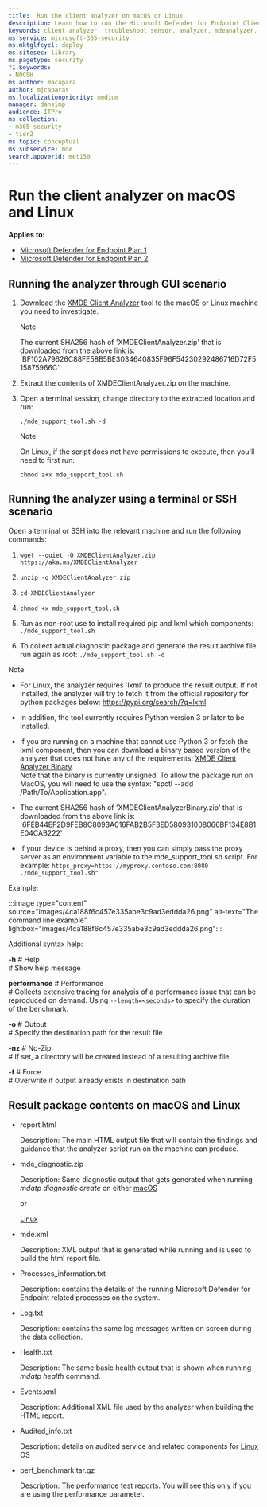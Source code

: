 ```yaml
---
title:  Run the client analyzer on macOS or Linux
description: Learn how to run the Microsoft Defender for Endpoint Client Analyzer on macOS or Linux
keywords: client analyzer, troubleshoot sensor, analyzer, mdeanalyzer, macos, linux, mdeanalyzer
ms.service: microsoft-365-security
ms.mktglfcycl: deploy
ms.sitesec: library
ms.pagetype: security
f1.keywords:
- NOCSH
ms.author: macapara
author: mjcaparas
ms.localizationpriority: medium
manager: dansimp
audience: ITPro
ms.collection: 
- m365-security
- tier2
ms.topic: conceptual
ms.subservice: mde
search.appverid: met150
---
```


# Run the client analyzer on macOS and Linux


**Applies to:**
- [Microsoft Defender for Endpoint Plan 1](https://go.microsoft.com/fwlink/p/?linkid=2154037)
- [Microsoft Defender for Endpoint Plan 2](https://go.microsoft.com/fwlink/p/?linkid=2154037)

## Running the analyzer through GUI scenario

1. Download the [XMDE Client Analyzer](https://aka.ms/XMDEClientAnalyzer) tool to the macOS or Linux machine you need to investigate.

   > [!NOTE]
   > The current SHA256 hash of 'XMDEClientAnalyzer.zip' that is downloaded from the above link is: 'BF102A79626C88FE58B5BE3034640835F96F54230292486716D72F515875966C'.

2. Extract the contents of XMDEClientAnalyzer.zip on the machine.

3. Open a terminal session, change directory to the extracted location and run:

   `./mde_support_tool.sh -d`

   > [!NOTE]
   > On Linux, if the script does not have permissions to execute, then you'll need to first run:
   >
   > `chmod a+x mde_support_tool.sh`

## Running the analyzer using a terminal or SSH scenario

Open a terminal or SSH into the relevant machine and run the following commands:

1. `wget --quiet -O XMDEClientAnalyzer.zip https://aka.ms/XMDEClientAnalyzer`

2. `unzip -q XMDEClientAnalyzer.zip`

3. `cd XMDEClientAnalyzer`

4. `chmod +x mde_support_tool.sh`

3. Run as non-root use to install required pip and lxml which components: `./mde_support_tool.sh`

4. To collect actual diagnostic package and generate the result archive file run again as root: `./mde_support_tool.sh -d`

> [!NOTE]
> - For Linux, the analyzer requires 'lxml' to produce the result output. If not installed, the analyzer will try to fetch it from the official repository for python packages below: <https://pypi.org/search/?q=lxml>
> 
> - In addition, the tool currently requires Python version 3 or later to be installed.
>
> - If you are running on a machine that cannot use Python 3 or fetch the lxml component, then you can download a binary based version of the analyzer that does not have any of the requirements: [XMDE Client Analyzer Binary](https://aka.ms/XMDEClientAnalyzerBinary). <br> Note that the binary is currently unsigned. To allow the package run on MacOS, you will need to use the syntax: "spctl --add /Path/To/Application.app".
> - The current SHA256 hash of 'XMDEClientAnalyzerBinary.zip' that is downloaded from the above link is: '6FEB44EF2D9FEB8C8093A016FAB2B5F3ED580931008066BF134E8B1E04CAB222'
>
> - If your device is behind a proxy, then you can simply pass the proxy server as an environment variable to the mde_support_tool.sh script. For example:
> `https_proxy=https://myproxy.contoso.com:8080 ./mde_support_tool.sh"`

Example:

:::image type="content" source="images/4ca188f6c457e335abe3c9ad3eddda26.png" alt-text="The  command line example" lightbox="images/4ca188f6c457e335abe3c9ad3eddda26.png":::

Additional syntax help:

**-h** \# Help<br>
\# Show help message

**performance** \# Performance<br>
\# Collects extensive tracing for analysis of a performance issue that can be reproduced on demand. Using `--length=<seconds>` to specify the duration of the benchmark.

**-o** \# Output<br>
\# Specify the destination path for the result file

**-nz** \# No-Zip<br>
\# If set, a directory will be created instead of a resulting archive file

**-f** \# Force<br>
\# Overwrite if output already exists in destination path

## Result package contents on macOS and Linux

- report.html

  Description: The main HTML output file that will contain the findings and guidance that the analyzer script run on the machine can produce.

- mde_diagnostic.zip

  Description: Same diagnostic output that gets generated when running *mdatp diagnostic create* on either [macOS](/windows/security/threat-protection/microsoft-defender-atp/mac-resources#collecting-diagnostic-information)

  or

  [Linux](/windows/security/threat-protection/microsoft-defender-atp/linux-resources#collect-diagnostic-information)

- mde.xml

  Description: XML output that is generated while running and is used to build the html report file.

- Processes_information.txt

  Description: contains the details of the running Microsoft Defender for Endpoint related processes on the system.

- Log.txt

  Description: contains the same log messages written on screen during the data collection.

- Health.txt

  Description: The same basic health output that is shown when running *mdatp health* command.

- Events.xml

  Description: Additional XML file used by the analyzer when building the HTML report.

- Audited_info.txt

  Description: details on audited service and related components for [Linux](/microsoft-365/security/defender-endpoint/linux-resources) OS

- perf_benchmark.tar.gz

  Description: The performance test reports. You will see this only if you are using the performance parameter.
